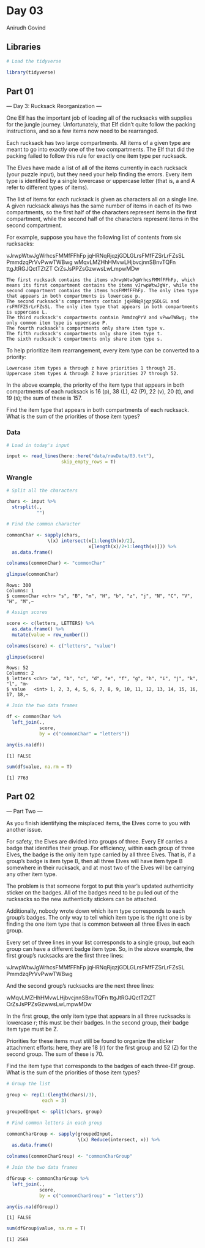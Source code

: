 Day 03
================
Anirudh Govind

## Libraries

``` r
# Load the tidyverse

library(tidyverse)
```

## Part 01

— Day 3: Rucksack Reorganization —

One Elf has the important job of loading all of the rucksacks with
supplies for the jungle journey. Unfortunately, that Elf didn’t quite
follow the packing instructions, and so a few items now need to be
rearranged.

Each rucksack has two large compartments. All items of a given type are
meant to go into exactly one of the two compartments. The Elf that did
the packing failed to follow this rule for exactly one item type per
rucksack.

The Elves have made a list of all of the items currently in each
rucksack (your puzzle input), but they need your help finding the
errors. Every item type is identified by a single lowercase or uppercase
letter (that is, a and A refer to different types of items).

The list of items for each rucksack is given as characters all on a
single line. A given rucksack always has the same number of items in
each of its two compartments, so the first half of the characters
represent items in the first compartment, while the second half of the
characters represent items in the second compartment.

For example, suppose you have the following list of contents from six
rucksacks:

vJrwpWtwJgWrhcsFMMfFFhFp jqHRNqRjqzjGDLGLrsFMfFZSrLrFZsSL
PmmdzqPrVvPwwTWBwg wMqvLMZHhHMvwLHjbvcjnnSBnvTQFn ttgJtRGJQctTZtZT
CrZsJsPPZsGzwwsLwLmpwMDw

    The first rucksack contains the items vJrwpWtwJgWrhcsFMMfFFhFp, which means its first compartment contains the items vJrwpWtwJgWr, while the second compartment contains the items hcsFMMfFFhFp. The only item type that appears in both compartments is lowercase p.
    The second rucksack's compartments contain jqHRNqRjqzjGDLGL and rsFMfFZSrLrFZsSL. The only item type that appears in both compartments is uppercase L.
    The third rucksack's compartments contain PmmdzqPrV and vPwwTWBwg; the only common item type is uppercase P.
    The fourth rucksack's compartments only share item type v.
    The fifth rucksack's compartments only share item type t.
    The sixth rucksack's compartments only share item type s.

To help prioritize item rearrangement, every item type can be converted
to a priority:

    Lowercase item types a through z have priorities 1 through 26.
    Uppercase item types A through Z have priorities 27 through 52.

In the above example, the priority of the item type that appears in both
compartments of each rucksack is 16 (p), 38 (L), 42 (P), 22 (v), 20 (t),
and 19 (s); the sum of these is 157.

Find the item type that appears in both compartments of each rucksack.
What is the sum of the priorities of those item types?

### Data

``` r
# Load in today's input

input <- read_lines(here::here("data/rawData/03.txt"),
                    skip_empty_rows = T)
```

### Wrangle

``` r
# Split all the characters

chars <- input %>% 
  strsplit(.,
           "")

# Find the common character

commonChar <- sapply(chars,
               \(x) intersect(x[1:length(x)/2],
                              x[length(x)/2+1:length(x)])) %>% 
  as.data.frame()

colnames(commonChar) <- "commonChar"

glimpse(commonChar)
```

    Rows: 300
    Columns: 1
    $ commonChar <chr> "s", "B", "m", "H", "b", "z", "j", "N", "C", "V", "H", "M",~

``` r
# Assign scores

score <- c(letters, LETTERS) %>% 
  as.data.frame() %>% 
  mutate(value = row_number())

colnames(score) <- c("letters", "value")

glimpse(score)
```

    Rows: 52
    Columns: 2
    $ letters <chr> "a", "b", "c", "d", "e", "f", "g", "h", "i", "j", "k", "l", "m~
    $ value   <int> 1, 2, 3, 4, 5, 6, 7, 8, 9, 10, 11, 12, 13, 14, 15, 16, 17, 18,~

``` r
# Join the two data frames

df <- commonChar %>% 
  left_join(.,
            score,
            by = c("commonChar" = "letters"))

any(is.na(df))
```

    [1] FALSE

``` r
sum(df$value, na.rm = T)
```

    [1] 7763

## Part 02

— Part Two —

As you finish identifying the misplaced items, the Elves come to you
with another issue.

For safety, the Elves are divided into groups of three. Every Elf
carries a badge that identifies their group. For efficiency, within each
group of three Elves, the badge is the only item type carried by all
three Elves. That is, if a group’s badge is item type B, then all three
Elves will have item type B somewhere in their rucksack, and at most two
of the Elves will be carrying any other item type.

The problem is that someone forgot to put this year’s updated
authenticity sticker on the badges. All of the badges need to be pulled
out of the rucksacks so the new authenticity stickers can be attached.

Additionally, nobody wrote down which item type corresponds to each
group’s badges. The only way to tell which item type is the right one is
by finding the one item type that is common between all three Elves in
each group.

Every set of three lines in your list corresponds to a single group, but
each group can have a different badge item type. So, in the above
example, the first group’s rucksacks are the first three lines:

vJrwpWtwJgWrhcsFMMfFFhFp jqHRNqRjqzjGDLGLrsFMfFZSrLrFZsSL
PmmdzqPrVvPwwTWBwg

And the second group’s rucksacks are the next three lines:

wMqvLMZHhHMvwLHjbvcjnnSBnvTQFn ttgJtRGJQctTZtZT CrZsJsPPZsGzwwsLwLmpwMDw

In the first group, the only item type that appears in all three
rucksacks is lowercase r; this must be their badges. In the second
group, their badge item type must be Z.

Priorities for these items must still be found to organize the sticker
attachment efforts: here, they are 18 (r) for the first group and 52 (Z)
for the second group. The sum of these is 70.

Find the item type that corresponds to the badges of each three-Elf
group. What is the sum of the priorities of those item types?

``` r
# Group the list

group <- rep(1:(length(chars)/3),
             each = 3)

groupedInput <- split(chars, group)

# Find common letters in each group

commonCharGroup <- sapply(groupedInput, 
                          \(x) Reduce(intersect, x)) %>% 
  as.data.frame()

colnames(commonCharGroup) <- "commonCharGroup"

# Join the two data frames

dfGroup <- commonCharGroup %>%
  left_join(.,
            score,
            by = c("commonCharGroup" = "letters"))

any(is.na(dfGroup))
```

    [1] FALSE

``` r
sum(dfGroup$value, na.rm = T)
```

    [1] 2569
